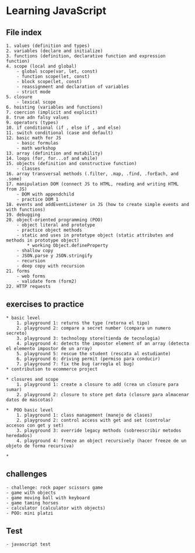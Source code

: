 # Learning JavaScript

## File index
    1. values (definition and types)
    2. variables (declare and initialize)
    3. functions (definition, declarative function and expression function)
    4. scope (local and global)
        - global scope(var, let, const)
        - function scope(let, const)
        - block scope(let, const)
        - reassignment and declaration of variables
        - strict mode
    5. closure
        - lexical scope
    6. hoisting (variables and functions)
    7. coercion (implicit and explicit)
    8. true adn falsy values 
    9. operators (types)
    10. if conditional (if , else if , and else)
    11. switch conditional (case and default)
    12. basic math for JS
        - basic formulas
        - math workshop
    13. array (definition and mutability)
    14. loops (for, for...of and while)
    15. objects (definition and constructive function)
        - classes
    16. array transversal methods (.filter, .map, .find, .forEach, and .some)
    17. manipulation DOM (connect JS to HTML, reading and writing HTML from JS)
        - DOM with appendchild
        - practice DOM 1
    18. events and addEventListener in JS (how to create simple events and with functions)
    19. debugging
    20. object-oriented programming (POO)
        - object literal and prototype
        - practice object methods
        - static and uses in prototype object (static attributes and methods in prototype object)
            * working Object.defineProperty
        - shallow copy
        - JSON.parse y JSON.stringify
        - recursion
        - deep copy with recursion
    21. forms
        - web forms
        - validate form (form2)
    22. HTTP requests


## exercises to practice
    * basic level
        1. playground 1: returns the type (retorna el tipo)
        2. playground 2: compare a secret number (compara un numero secreto)
        3. playground 3: technology store(tienda de tecnologia)
        4. playground 4: detects the impostor element of an array (detecta el elemento impostor de un array)
        5. playground 5: rescue the student (rescata al estudiante)
        6. playground 6: driving permit (permiso para conducir)
        7. playground 7: fix the bug (arregla el bug)
    * contribution to ecommerce project

    * closures and scope
        1. playground 1: create a closure to add (crea un closure para sumar)
        2. playground 2: closure to store pet data (closure para almacenar datos de mascotas)

    *  POO basic level
        1. playground 1: class management (manejo de clases)
        2. playground 2: control access with get and set (controlar accesos con get y set)
        3. playground 3: override legacy methods (sobreescribir metodos heredados)
        4. playground 4: freeze an object recursively (hacer freeze de un objeto de forma recursiva)

    * 

## challenges
    - challenge: rock paper scissors game
    - game with objects
    - game moving ball with keyboard
    - game taming horses
    - calculator (calculator with objects)
    - POO: mini platzi

## Test
    - javascript test
